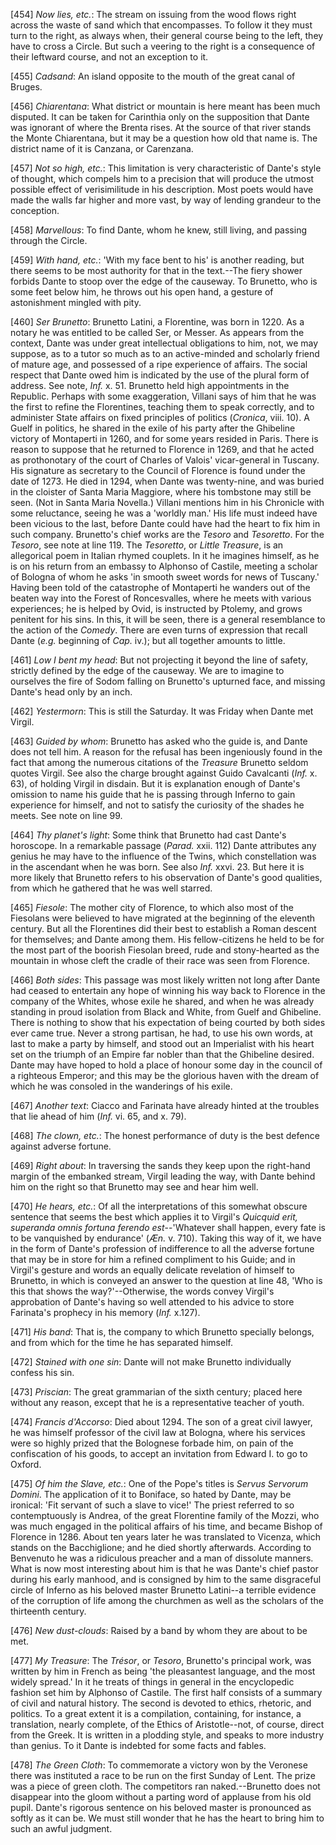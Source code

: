 [454] _Now lies, etc._: The stream on issuing from the wood flows right
across the waste of sand which that encompasses. To follow it they must
turn to the right, as always when, their general course being to the
left, they have to cross a Circle. But such a veering to the right is a
consequence of their leftward course, and not an exception to it.

[455] _Cadsand_: An island opposite to the mouth of the great canal of
Bruges.

[456] _Chiarentana_: What district or mountain is here meant has been
much disputed. It can be taken for Carinthia only on the supposition
that Dante was ignorant of where the Brenta rises. At the source of that
river stands the Monte Chiarentana, but it may be a question how old
that name is. The district name of it is Canzana, or Carenzana.

[457] _Not so high, etc._: This limitation is very characteristic of
Dante's style of thought, which compels him to a precision that will
produce the utmost possible effect of verisimilitude in his description.
Most poets would have made the walls far higher and more vast, by way of
lending grandeur to the conception.

[458] _Marvellous_: To find Dante, whom he knew, still living, and
passing through the Circle.

[459] _With hand, etc._: 'With my face bent to his' is another reading,
but there seems to be most authority for that in the text.--The fiery
shower forbids Dante to stoop over the edge of the causeway. To
Brunetto, who is some feet below him, he throws out his open hand, a
gesture of astonishment mingled with pity.

[460] _Ser Brunetto_: Brunetto Latini, a Florentine, was born in 1220.
As a notary he was entitled to be called Ser, or Messer. As appears from
the context, Dante was under great intellectual obligations to him, not,
we may suppose, as to a tutor so much as to an active-minded and
scholarly friend of mature age, and possessed of a ripe experience of
affairs. The social respect that Dante owed him is indicated by the use
of the plural form of address. See note, _Inf._ x. 51. Brunetto held
high appointments in the Republic. Perhaps with some exaggeration,
Villani says of him that he was the first to refine the Florentines,
teaching them to speak correctly, and to administer State affairs on
fixed principles of politics (_Cronica_, viii. 10). A Guelf in politics,
he shared in the exile of his party after the Ghibeline victory of
Montaperti in 1260, and for some years resided in Paris. There is reason
to suppose that he returned to Florence in 1269, and that he acted as
prothonotary of the court of Charles of Valois' vicar-general in
Tuscany. His signature as secretary to the Council of Florence is found
under the date of 1273. He died in 1294, when Dante was twenty-nine, and
was buried in the cloister of Santa Maria Maggiore, where his tombstone
may still be seen. (Not in Santa Maria Novella.) Villani mentions him in
his Chronicle with some reluctance, seeing he was a 'worldly man.' His
life must indeed have been vicious to the last, before Dante could have
had the heart to fix him in such company. Brunetto's chief works are the
_Tesoro_ and _Tesoretto_. For the _Tesoro_, see note at line 119. The
_Tesoretto_, or _Little Treasure_, is an allegorical poem in Italian
rhymed couplets. In it he imagines himself, as he is on his return from
an embassy to Alphonso of Castile, meeting a scholar of Bologna of whom
he asks 'in smooth sweet words for news of Tuscany.' Having been told of
the catastrophe of Montaperti he wanders out of the beaten way into the
Forest of Roncesvalles, where he meets with various experiences; he is
helped by Ovid, is instructed by Ptolemy, and grows penitent for his
sins. In this, it will be seen, there is a general resemblance to the
action of the _Comedy_. There are even turns of expression that recall
Dante (_e.g._ beginning of _Cap._ iv.); but all together amounts to
little.

[461] _Low I bent my head_: But not projecting it beyond the line of
safety, strictly defined by the edge of the causeway. We are to imagine
to ourselves the fire of Sodom falling on Brunetto's upturned face, and
missing Dante's head only by an inch.

[462] _Yestermorn_: This is still the Saturday. It was Friday when Dante
met Virgil.

[463] _Guided by whom_: Brunetto has asked who the guide is, and Dante
does not tell him. A reason for the refusal has been ingeniously found
in the fact that among the numerous citations of the _Treasure_ Brunetto
seldom quotes Virgil. See also the charge brought against Guido
Cavalcanti (_Inf._ x. 63), of holding Virgil in disdain. But it is
explanation enough of Dante's omission to name his guide that he is
passing through Inferno to gain experience for himself, and not to
satisfy the curiosity of the shades he meets. See note on line 99.

[464] _Thy planet's light_: Some think that Brunetto had cast Dante's
horoscope. In a remarkable passage (_Parad._ xxii. 112) Dante attributes
any genius he may have to the influence of the Twins, which
constellation was in the ascendant when he was born. See also _Inf._
xxvi. 23. But here it is more likely that Brunetto refers to his
observation of Dante's good qualities, from which he gathered that he
was well starred.

[465] _Fiesole_: The mother city of Florence, to which also most of the
Fiesolans were believed to have migrated at the beginning of the
eleventh century. But all the Florentines did their best to establish a
Roman descent for themselves; and Dante among them. His fellow-citizens
he held to be for the most part of the boorish Fiesolan breed, rude and
stony-hearted as the mountain in whose cleft the cradle of their race
was seen from Florence.

[466] _Both sides_: This passage was most likely written not long after
Dante had ceased to entertain any hope of winning his way back to
Florence in the company of the Whites, whose exile he shared, and when
he was already standing in proud isolation from Black and White, from
Guelf and Ghibeline. There is nothing to show that his expectation of
being courted by both sides ever came true. Never a strong partisan, he
had, to use his own words, at last to make a party by himself, and stood
out an Imperialist with his heart set on the triumph of an Empire far
nobler than that the Ghibeline desired. Dante may have hoped to hold a
place of honour some day in the council of a righteous Emperor; and this
may be the glorious haven with the dream of which he was consoled in the
wanderings of his exile.

[467] _Another text_: Ciacco and Farinata have already hinted at the
troubles that lie ahead of him (_Inf._ vi. 65, and x. 79).

[468] _The clown, etc._: The honest performance of duty is the best
defence against adverse fortune.

[469] _Right about_: In traversing the sands they keep upon the
right-hand margin of the embanked stream, Virgil leading the way, with
Dante behind him on the right so that Brunetto may see and hear him
well.

[470] _He hears, etc._: Of all the interpretations of this somewhat
obscure sentence that seems the best which applies it to Virgil's
_Quicquid erit, superanda omnis fortuna ferendo est_--'Whatever shall
happen, every fate is to be vanquished by endurance' (_Æn._ v. 710).
Taking this way of it, we have in the form of Dante's profession of
indifference to all the adverse fortune that may be in store for him a
refined compliment to his Guide; and in Virgil's gesture and words an
equally delicate revelation of himself to Brunetto, in which is conveyed
an answer to the question at line 48, 'Who is this that shows the
way?'--Otherwise, the words convey Virgil's approbation of Dante's
having so well attended to his advice to store Farinata's prophecy in
his memory (_Inf._ x.127).

[471] _His band_: That is, the company to which Brunetto specially
belongs, and from which for the time he has separated himself.

[472] _Stained with one sin_: Dante will not make Brunetto individually
confess his sin.

[473] _Priscian_: The great grammarian of the sixth century; placed here
without any reason, except that he is a representative teacher of youth.

[474] _Francis d'Accorso_: Died about 1294. The son of a great civil
lawyer, he was himself professor of the civil law at Bologna, where his
services were so highly prized that the Bolognese forbade him, on pain
of the confiscation of his goods, to accept an invitation from Edward I.
to go to Oxford.

[475] _Of him the Slave, etc._: One of the Pope's titles is _Servus
Servorum Domini_. The application of it to Boniface, so hated by Dante,
may be ironical: 'Fit servant of such a slave to vice!' The priest
referred to so contemptuously is Andrea, of the great Florentine family
of the Mozzi, who was much engaged in the political affairs of his time,
and became Bishop of Florence in 1286. About ten years later he was
translated to Vicenza, which stands on the Bacchiglione; and he died
shortly afterwards. According to Benvenuto he was a ridiculous preacher
and a man of dissolute manners. What is now most interesting about him
is that he was Dante's chief pastor during his early manhood, and is
consigned by him to the same disgraceful circle of Inferno as his
beloved master Brunetto Latini--a terrible evidence of the corruption of
life among the churchmen as well as the scholars of the thirteenth
century.

[476] _New dust-clouds_: Raised by a band by whom they are about to be
met.

[477] _My Treasure_: The _Trésor_, or _Tesoro_, Brunetto's principal
work, was written by him in French as being 'the pleasantest language,
and the most widely spread.' In it he treats of things in general in the
encyclopedic fashion set him by Alphonso of Castile. The first half
consists of a summary of civil and natural history. The second is
devoted to ethics, rhetoric, and politics. To a great extent it is a
compilation, containing, for instance, a translation, nearly complete,
of the Ethics of Aristotle--not, of course, direct from the Greek. It is
written in a plodding style, and speaks to more industry than genius. To
it Dante is indebted for some facts and fables.

[478] _The Green Cloth_: To commemorate a victory won by the Veronese
there was instituted a race to be run on the first Sunday of Lent. The
prize was a piece of green cloth. The competitors ran naked.--Brunetto
does not disappear into the gloom without a parting word of applause
from his old pupil. Dante's rigorous sentence on his beloved master is
pronounced as softly as it can be. We must still wonder that he has the
heart to bring him to such an awful judgment.

